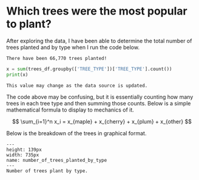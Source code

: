 # Which trees were the most popular to plant?

After exploring the data, I have been able to determine the total number of trees planted and by type when I run the code below.

```{margin} Did you know?
There have been 66,770 trees planted!
```

```python
x = sum(trees_df.groupby(['TREE_TYPE'])['TREE_TYPE'].count())
print(x)
```

```{note}
This value may change as the data source is updated.
```


The code above may be confusing, but it is essentially counting how many trees in each tree type and then summing those counts.  Below is a simple mathematical formula to display to mechanics of it.

$$
\sum_{i=1}^n x_i = x_{maple} + x_{cherry} + x_{plum} + x_{other}
$$

Below is the breakdown of the trees in graphical format.


```{figure} https://github.com/klew-pdot/fptrees/blob/main/images/number_of_trees_planted_by_type.png?raw=true
---
height: 139px
width: 735px
name: number_of_trees_planted_by_type
---
Number of trees plant by type.
```